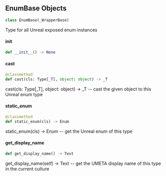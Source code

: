 ## EnumBase Objects

```python
class EnumBase(_WrapperBase)
```

Type for all Unreal exposed enum instances

<a id="unreal.EnumBase.__init__"></a>

#### __init__

```python
def __init__() -> None
```

<a id="unreal.EnumBase.cast"></a>

#### cast

```python
@classmethod
def cast(cls: Type[_T], object: object) -> _T
```

cast(cls: Type[_T], object: object) -> _T -- cast the given object to this Unreal enum type

<a id="unreal.EnumBase.static_enum"></a>

#### static_enum

```python
@classmethod
def static_enum(cls) -> Enum
```

static_enum(cls) -> Enum -- get the Unreal enum of this type

<a id="unreal.EnumBase.get_display_name"></a>

#### get_display_name

```python
def get_display_name() -> Text
```

get_display_name(self) -> Text -- get the UMETA display name of this type in the current culture

<a id="unreal._EnumEntry"></a>